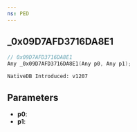 ```yaml
---
ns: PED
---
```

## _0x09D7AFD3716DA8E1

```c
// 0x09D7AFD3716DA8E1
Any _0x09D7AFD3716DA8E1(Any p0, Any p1);
```

```
NativeDB Introduced: v1207
```

## Parameters
* **p0**:
* **p1**:

